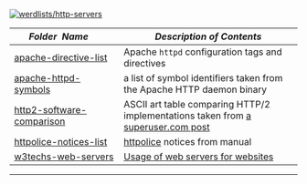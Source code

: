 [![werdlists/http-servers](https://img.shields.io/badge/werdlists-http_servers-purple.svg?logo=github&style=popout&longCache=true)](# "werdlists/http-servers")

|&nbsp;&nbsp;&nbsp;&nbsp;&nbsp;&nbsp;_Folder&nbsp;&nbsp;Name_&nbsp;&nbsp;&nbsp;&nbsp;&nbsp;&nbsp;| _Description of Contents_
|:--------------------|--------------------------------------------------------------------------------------------------------------------------------------------------------
| [apache-directive-list](apache-directive-list.txt) | Apache `httpd` configuration tags and directives
| [apache-httpd-symbols](apache-httpd-symbols.txt) | a list of symbol identifiers taken from the Apache HTTP daemon binary
| [http2-software-comparison](http2-software-comparison.asc) |  ASCII art table comparing HTTP/2 implementations taken from [a superuser.com post](https://superuser.com/questions/926663/iis-and-http-2-server-support/944163#944163 "a comparison of different client & server implementations of HTTP/2") 
| [httpolice-notices-list](httpolice-notices-list.html) | [httpolice](https://httpolice.readthedocs.io "HTTPolice user manual") notices from manual  
| [w3techs-web-servers](w3techs-web-servers.txt) |  [Usage of web servers for websites](https://w3techs.com/technologies/overview/web_server/all) 

* * *

